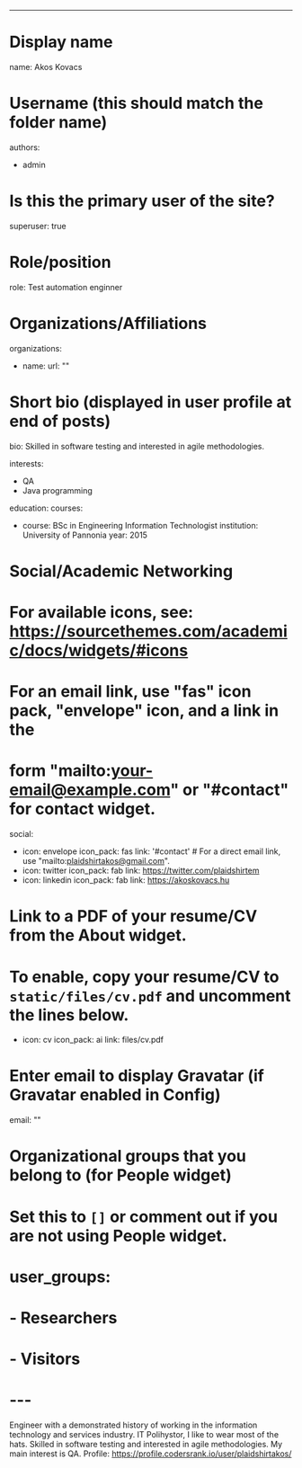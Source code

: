 ---
# Display name
name: Akos Kovacs

# Username (this should match the folder name)
authors:
- admin

# Is this the primary user of the site?
superuser: true

# Role/position
role: Test automation enginner

# Organizations/Affiliations
organizations:
- name: 
  url: ""

# Short bio (displayed in user profile at end of posts)
bio: Skilled in software testing and interested in agile methodologies.

interests:
- QA
- Java programming

education:
  courses:
  - course: BSc in Engineering Information Technologist
    institution: University of Pannonia
    year: 2015

# Social/Academic Networking
# For available icons, see: https://sourcethemes.com/academic/docs/widgets/#icons
#   For an email link, use "fas" icon pack, "envelope" icon, and a link in the
#   form "mailto:your-email@example.com" or "#contact" for contact widget.
social:
- icon: envelope
  icon_pack: fas
  link: '#contact'  # For a direct email link, use "mailto:plaidshirtakos@gmail.com".
- icon: twitter
  icon_pack: fab
  link: https://twitter.com/plaidshirtem
- icon: linkedin
  icon_pack: fab
  link: https://akoskovacs.hu
# Link to a PDF of your resume/CV from the About widget.
# To enable, copy your resume/CV to `static/files/cv.pdf` and uncomment the lines below.  
- icon: cv
  icon_pack: ai
  link: files/cv.pdf

# Enter email to display Gravatar (if Gravatar enabled in Config)
email: ""
  
# Organizational groups that you belong to (for People widget)
#   Set this to `[]` or comment out if you are not using People widget.  
# user_groups:
# - Researchers
# - Visitors
# ---

Engineer with a demonstrated history of working in the information technology and services industry. IT Polihystor, I like to wear most of the hats. Skilled in software testing and interested in agile methodologies. My main interest is QA. Profile: https://profile.codersrank.io/user/plaidshirtakos/ 

